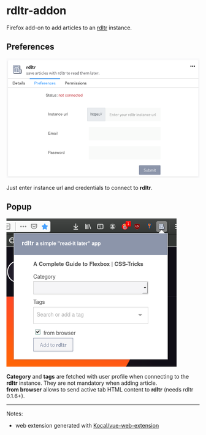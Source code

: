 # rdltr-addon

Firefox add-on to add articles to an [rdltr](https://github.com/SamR1/rdltr) instance.

## Preferences

![add-on preferences](misc/options.png)

Just enter instance url and credentials to connect to **rdltr**.

## Popup

![add-on popup](misc/popup.png)

**Category** and **tags** are fetched with user profile when connecting to the **rdltr** instance. They are not mandatory when adding article.  
**from browser** allows to send active tab HTML content to **rdltr** (needs rdltr 0.1.6+).

---

Notes:

- web extension generated with [Kocal/vue-web-extension](https://github.com/Kocal/vue-web-extension)
